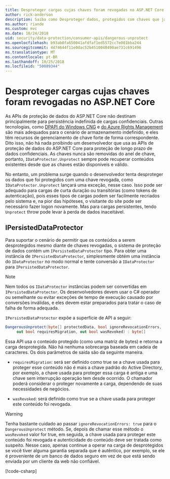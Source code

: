 ```yaml
---
title: Desproteger cargas cujas chaves foram revogadas no ASP.NET Core
author: rick-anderson
description: Saiba como Desproteger dados, protegidos com chaves que já tem sido revogadas, em um aplicativo ASP.NET Core.
ms.author: riande
ms.custom: mvc
ms.date: 10/24/2018
uid: security/data-protection/consumer-apis/dangerous-unprotect
ms.openlocfilehash: b93ab0fa650041afdfaf1ed5572cc7e081bba244
ms.sourcegitcommit: 4d74644f11e0dac52b4510048490ae731c691496
ms.translationtype: MT
ms.contentlocale: pt-BR
ms.lasthandoff: 10/25/2018
ms.locfileid: "50089344"
---
```

# <a name="unprotect-payloads-whose-keys-have-been-revoked-in-aspnet-core"></a>Desproteger cargas cujas chaves foram revogadas no ASP.NET Core


<a name="data-protection-consumer-apis-dangerous-unprotect"></a>

As APIs de proteção de dados do ASP.NET Core não destinam principalmente para persistência indefinida de cargas confidenciais. Outras tecnologias, como [DPAPI do Windows CNG](https://msdn.microsoft.com/library/windows/desktop/hh706794%28v=vs.85%29.aspx) e [do Azure Rights Management](/rights-management/) são mais adequados para o cenário de armazenamento indefinido, e eles têm recursos de gerenciamento de chave forte de forma correspondente. Dito isso, não há nada proibindo um desenvolvedor que usa as APIs de proteção de dados do ASP.NET Core para proteção de longo prazo de dados confidenciais. As chaves nunca são removidas do anel de chave, portanto, `IDataProtector.Unprotect` sempre pode recuperar conteúdos existentes desde que as chaves estão disponíveis e válido.

No entanto, um problema surge quando o desenvolvedor tenta desproteger os dados que foi protegidos com uma chave revogada, como `IDataProtector.Unprotect` lançará uma exceção, nesse caso. Isso pode ser adequado para cargas de curta duração ou transitórias (como tokens de autenticação), pois esses tipos de cargas podem ser facilmente recriados pelo sistema e, na pior das hipóteses, o visitante do site pode ser necessário fazer logon novamente. Mas para cargas persistentes, tendo `Unprotect` throw pode levar à perda de dados inaceitável.

## <a name="ipersisteddataprotector"></a>IPersistedDataProtector

Para suportar o cenário de permitir que os conteúdos a serem desprotegidos mesmo diante de chaves revogadas, o sistema de proteção de dados contém um `IPersistedDataProtector` tipo. Para obter uma instância de `IPersistedDataProtector`, simplesmente obtém uma instância do `IDataProtector` no modo normal e tente conversão a `IDataProtector` para `IPersistedDataProtector`.

> [!NOTE]
> Nem todos os `IDataProtector` instâncias podem ser convertidas em `IPersistedDataProtector`. Os desenvolvedores devem usar o C# operador ou semelhante ou evitar exceções de tempo de execução causado por conversões inválidas, e eles devem estar preparados para tratar o caso de falha de forma adequada.

`IPersistedDataProtector` expõe a superfície de API a seguir:

```csharp
DangerousUnprotect(byte[] protectedData, bool ignoreRevocationErrors,
     out bool requiresMigration, out bool wasRevoked) : byte[]
```

Essa API usa o conteúdo protegido (como uma matriz de bytes) e retorna a carga desprotegida. Não há nenhuma sobrecarga baseada em cadeia de caracteres. Os dois parâmetros de saída são da seguinte maneira.

* `requiresMigration`: será ser definido como true se a chave usada para proteger esse conteúdo não é mais a chave padrão do Active Directory, por exemplo, a chave usada para proteger essa carga é antiga e uma chave sem interrupção operação tem desde ocorrido. O chamador poderá considerar o proteger novamente a carga, dependendo de suas necessidades de negócios.

* `wasRevoked`: será definido como true se a chave usada para proteger este conteúdo foi revogada.

>[!WARNING]
> Tenha bastante cuidado ao passar `ignoreRevocationErrors: true` para o `DangerousUnprotect` método. Se, depois de chamar esse método o `wasRevoked` valor for true, em seguida, a chave usada para proteger este conteúdo foi revogada e autenticidade do conteúdo deve ser tratada como suspeito. Nesse caso, apenas continue a operar na carga de desprotegidos se você tiver alguma garantia separada que é autêntico, por exemplo, se ele é proveniente de um banco de dados seguro em vez de que está sendo enviada por um cliente da web não confiável.

[!code-csharp[](dangerous-unprotect/samples/dangerous-unprotect.cs)]
